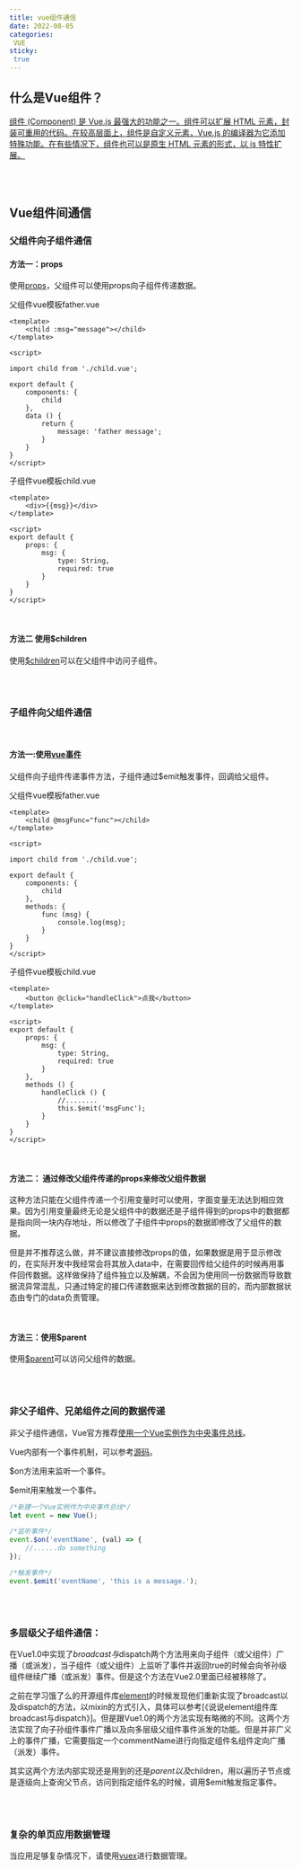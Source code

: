 ```yaml
---
title: vue组件通信
date: 2022-08-05
categories:
 VUE
sticky: 
 true
---
```

## 什么是Vue组件？

[组件 (Component) 是 Vue.js 最强大的功能之一。组件可以扩展 HTML 元素，封装可重用的代码。在较高层面上，组件是自定义元素，Vue.js 的编译器为它添加特殊功能。在有些情况下，组件也可以是原生 HTML 元素的形式，以 is 特性扩展。](https://cn.vuejs.org/v2/guide/components.html)

<br />
<br />

## Vue组件间通信

### 父组件向子组件通信

#### 方法一：props

使用[props](https://cn.vuejs.org/v2/guide/components.html#Prop)，父组件可以使用props向子组件传递数据。

父组件vue模板father.vue

```
<template>
    <child :msg="message"></child>
</template>

<script>

import child from './child.vue';

export default {
    components: {
        child
    },
    data () {
        return {
            message: 'father message';
        }
    }
}
</script>
```

子组件vue模板child.vue

```
<template>
    <div>{{msg}}</div>
</template>

<script>
export default {
    props: {
        msg: {
            type: String,
            required: true
        }
    }
}
</script>
```

<br />

#### 方法二 使用$children

使用[$children](https://cn.vuejs.org/v2/api/#vm-children)可以在父组件中访问子组件。

<br /> 
<br /> 

### 子组件向父组件通信

<br />

#### 方法一:使用[vue事件](https://cn.vuejs.org/v2/guide/components.html#使用-v-on-绑定自定义事件)

父组件向子组件传递事件方法，子组件通过$emit触发事件，回调给父组件。

父组件vue模板father.vue

```
<template>
    <child @msgFunc="func"></child>
</template>

<script>

import child from './child.vue';

export default {
    components: {
        child
    },
    methods: {
        func (msg) {
            console.log(msg);
        }
    }
}
</script>
```

子组件vue模板child.vue

```
<template>
    <button @click="handleClick">点我</button>
</template>

<script>
export default {
    props: {
        msg: {
            type: String,
            required: true
        }
    },
    methods () {
        handleClick () {
            //........
            this.$emit('msgFunc');
        }
    }
}
</script>
```

<br />

#### 方法二： 通过修改父组件传递的props来修改父组件数据

这种方法只能在父组件传递一个引用变量时可以使用，字面变量无法达到相应效果。因为引用变量最终无论是父组件中的数据还是子组件得到的props中的数据都是指向同一块内存地址，所以修改了子组件中props的数据即修改了父组件的数据。

但是并不推荐这么做，并不建议直接修改props的值，如果数据是用于显示修改的，在实际开发中我经常会将其放入data中，在需要回传给父组件的时候再用事件回传数据。这样做保持了组件独立以及解耦，不会因为使用同一份数据而导致数据流异常混乱，只通过特定的接口传递数据来达到修改数据的目的，而内部数据状态由专门的data负责管理。

<br />

#### 方法三：使用$parent

使用[$parent](https://cn.vuejs.org/v2/api/#vm-parent)可以访问父组件的数据。

<br />
<br />

### 非父子组件、兄弟组件之间的数据传递

非父子组件通信，Vue官方推荐[使用一个Vue实例作为中央事件总线](https://cn.vuejs.org/v2/guide/components.html#非父子组件通信)。

Vue内部有一个事件机制，可以参考[源码](https://github.com/vuejs/vue/blob/dev/src/core/instance/events.js)。

$on方法用来监听一个事件。

$emit用来触发一个事件。

```javascript
/*新建一个Vue实例作为中央事件总线*/
let event = new Vue();

/*监听事件*/
event.$on('eventName', (val) => {
    //......do something
});

/*触发事件*/
event.$emit('eventName', 'this is a message.');
```

<br />
<br />

### 多层级父子组件通信：

在Vue1.0中实现了$broadcast与$dispatch两个方法用来向子组件（或父组件）广播（或派发），当子组件（或父组件）上监听了事件并返回true的时候会向爷孙级组件继续广播（或派发）事件。但是这个方法在Vue2.0里面已经被移除了。

之前在学习饿了么的开源组件库[element](https://github.com/ElemeFE/element)的时候发现他们重新实现了broadcast以及dispatch的方法，以mixin的方式引入，具体可以参考[《说说element组件库broadcast与dispatch》]。但是跟Vue1.0的两个方法实现有略微的不同。这两个方法实现了向子孙组件事件广播以及向多层级父组件事件派发的功能。但是并非广义上的事件广播，它需要指定一个commentName进行向指定组件名组件定向广播（派发）事件。

其实这两个方法内部实现还是用到的还是$parent以及$children，用以遍历子节点或是逐级向上查询父节点，访问到指定组件名的时候，调用$emit触发指定事件。

<br />
<br />

### 复杂的单页应用数据管理

当应用足够复杂情况下，请使用[vuex](https://cn.vuejs.org/v2/guide/state-management.html)进行数据管理。
